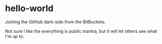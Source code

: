 # hello-world
Joining the GitHub dark-side from the BitBuckets.

Not sure I like the everything is public mantra, but it will let others see what I'm up to.
